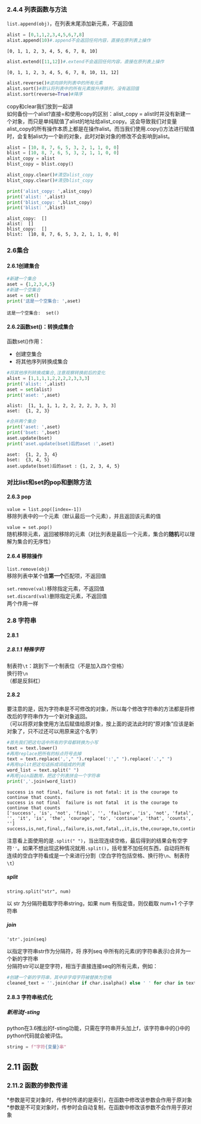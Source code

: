 ### 2.4.4 列表函数与方法

`list.append(obj)`，在列表末尾添加新元素，不返回值
```python
alist = [0,1,1,2,3,4,5,6,7,8]
alist.append(10)#.append不会返回任何内容，直接在原列表上操作
```
    [0, 1, 1, 2, 3, 4, 5, 6, 7, 8, 10]
    
```python
alist.extend([11,12])#.extend不会返回任何内容，直接在原列表上操作
```
    [0, 1, 1, 2, 3, 4, 5, 6, 7, 8, 10, 11, 12]

```python
alist.reverse()#逆向排列列表中的所有元素
alist.sort()#默认将列表中的所有元素按升序排列，没有返回值
alist.sort(reverse=True)#降序
```


copy和clear我们放到一起讲  
如何备份一个alist?直接=和使用copy的区别：alist_copy = alist时并没有新建一个对象，而只是单纯赋值了alist的地址给alist_copy。这会导致我们对变量alist_copy的所有操作本质上都是在操作alist。而当我们使用.copy()方法进行赋值时，会复制alist为一个新的对象，此时对新对象的修改不会影响到alist。

```python
alist = [10, 8, 7, 6, 5, 3, 2, 1, 1, 0, 0]
blist = [10, 8, 7, 6, 5, 3, 2, 1, 1, 0, 0]
alist_copy = alist
blist_copy = blist.copy()

alist_copy.clear()#清空alist_copy
blist_copy.clear()#清空blist_copy

print('alist_copy: ',alist_copy)
print('alist: ',alist)
print('blist_copy: ',blist_copy)
print('blist: ',blist)
```
    alist_copy:  []
    alist:  []
    blist_copy:  []
    blist:  [10, 8, 7, 6, 5, 3, 2, 1, 1, 0, 0]



### 2.6集合
#### 2.6.1创建集合
```python
#新建一个集合
aset = {1,2,3,4,5}
#新建一个空集合
aset = set()
print('这是一个空集合: ',aset)
```
    这是一个空集合:  set()

#### 2.6.2函数set()：转换成集合
函数set()作用：
* 创建空集合
* 将其他序列转换成集合
  
```python
#将其他序列转换成集合,注意观察转换前后的变化
alist = [1,1,1,1,2,2,2,2,3,3,3]
print('alist: ',alist)
aset = set(alist)
print('aset: ',aset)
```
    alist:  [1, 1, 1, 1, 2, 2, 2, 2, 3, 3, 3]
    aset:  {1, 2, 3}

```python
#合并两个集合
print('aset: ',aset)
print('bset: ',bset)
aset.update(bset)
print('aset.update(bset)后的aset :',aset)
```
    aset:  {1, 2, 3, 4}
    bset:  {3, 4, 5}
    aset.update(bset)后的aset : {1, 2, 3, 4, 5}

### 对比list和set的pop和删除方法
#### 2.6.3 pop
`value = list.pop([index=-1])`  
移除列表中的一个元素（默认最后一个元素），并且返回该元素的值

`value = set.pop()`  
随机移除元素，返回被移除的元素（对比列表是最后一个元素，集合的**随机**可以理解为集合的无序性）

#### 2.6.4 移除操作
`list.remove(obj)`  
移除列表中某个值**第一个**匹配项，不返回值

`set.remove(val)`移除指定元素，不返回值  
`set.discard(val)`删除指定元素，不返回值  
两个作用一样





### 2.8 字符串
#### 2.8.1
##### 2.8.1.1 特殊字符
制表符`\t`：跳到下一个制表位（不是加入四个空格）  
换行符`\n`  
（都是反斜杠）

#### 2.8.2
要注意的是，因为字符串是不可修改的对象，所以每个修改字符串的方法都是将修改后的字符串作为一个新对象返回。  
（可以将原对象使用方法后赋值给原对象，按上面的说法此时的“原对象”应该是新对象了，只不过还可以用原来这个名字）

```python
#首先我们把这句话中所有的字母都转换为小写
text = text.lower()
#再用replace把所有的标点符号去掉
text = text.replace(','," ").replace(':'," ").replace('.'," ")
#再用split把这句话拆成词组成的列表
word_list = text.split(" ")
#再用join函数用，把这个列表拼会一个字符串
print(','.join(word_list))
```
    success is not final, failure is not fatal: it is the courage to continue that counts.
    success is not final  failure is not fatal  it is the courage to continue that counts 
    ['success', 'is', 'not', 'final', '', 'failure', 'is', 'not', 'fatal', '', 'it', 'is', 'the', 'courage', 'to', 'continue', 'that', 'counts', '']
    success,is,not,final,,failure,is,not,fatal,,it,is,the,courage,to,continue,that,counts,

注意看上面使用的是`.split(" ")`，当出现连续空格，最后得到的结果会有空字符`''`。如果不想出现这种情况就用`.split()`，括号里不加任何东西，自动将所有连续的空白字符看成是一个来进行分割（空白字符包括空格、换行符`\n`、制表符`\t`）
##### split
    string.split("str", num)
以 str 为分隔符截取字符串string，如果 num 有指定值，则仅截取 num+1 个子字符串  

##### join
    'str'.join(seq)
以指定字符串str作为分隔符，将 序列seq 中所有的元素(的字符串表示)合并为一个新的字符串  
分隔符str可以是空字符，相当于直接连接seq的所有元素，例如：  
```python
#创建一个新的字符串，其中非字母字符被替换为空格
cleaned_text = ''.join(char if char.isalpha() else ' ' for char in text)
```

#### 2.8.3 字符串格式化
##### 新用法f-sting
python在3.6推出的f-sting功能，只需在字符串开头加上f，该字符串中的{}中的python代码就会被评估。
```python
string = f"字符{变量}串"
```







## 2.11 函数


### 2.11.2 函数的参数传递

*参数是可变对象时，传参时传递的是索引，在函数中修改该参数会作用于原对象
*参数是不可变对象时，传参时会自动复制，在函数中修改该参数不会作用于原对象
